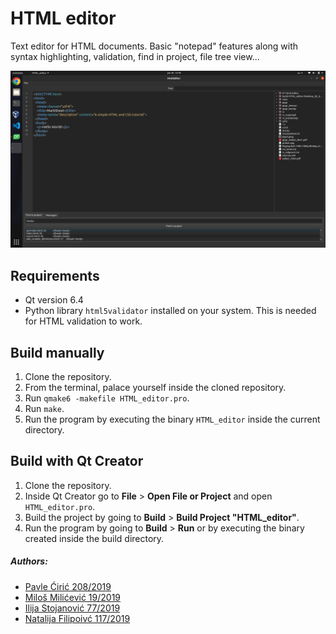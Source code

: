 # HTML editor

Text editor for HTML documents. Basic "notepad" features along with syntax highlighting, validation, find in project, file tree view...

![alt text](project.png "Title")

## Requirements 
- Qt version 6.4
- Python library ``html5validator`` installed on your system. This is needed for HTML validation to work.

## Build manually

1. Clone the repository.
2. From the terminal, palace yourself inside the cloned repository.
3. Run ``qmake6 -makefile HTML_editor.pro``.
4. Run ``make``.
5. Run the program by executing the binary ``HTML_editor`` inside the current directory.

## Build with Qt Creator

1. Clone the repository.
2. Inside Qt Creator go to **File** > **Open File or Project** and open ``HTML_editor.pro``.
3. Build the project by going to **Build** > **Build Project "HTML_editor"**.
4. Run the program by going to **Build** > **Run** or by executing the binary created inside the build directory.

##### Authors:
<ul>
    <li><a href="https://gitlab.com/plave0">Pavle Ćirić 208/2019</a></li>
    <li><a href="https://gitlab.com/mi19019">Miloš Milićević 19/2019</a></li>
    <li><a href="https://gitlab.com/ilija-s">Ilija Stojanović 77/2019</a></li>
    <li><a href="https://gitlab.com/efen9">Natalija Filipoivć 117/2019</a></li>
</ul>
